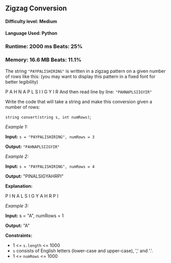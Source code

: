 ## Zigzag Conversion

#### **Difficulty level:** Medium

#### **Language Used:** Python

### Runtime: 2000 ms **Beats: 25%**
### Memory: 16.6 MB **Beats: 11.1%**

The string `"PAYPALISHIRING"` is written in a zigzag pattern on a given number of rows like this: (you may want to display this pattern in a fixed font for better legibility)

P   A   H   N
A P L S I I G
Y   I   R
And then read line by line: `"PAHNAPLSIIGYIR"`

Write the code that will take a string and make this conversion given a number of rows:

`string convert(string s, int numRows)`;

*Example 1:*

**Input:** `s = "PAYPALISHIRING", numRows = 3`

**Output:** `"PAHNAPLSIIGYIR"`

*Example 2:*

**Input:** `s = "PAYPALISHIRING", numRows = 4`

**Output:** "PINALSIGYAHRPI"

**Explanation:**

P     I    N
A   L S  I G
Y A   H R
P     I

*Example 3:*

**Input:** s = "A", numRows = 1

**Output:** "A"

**Constraints:**

- 1 <= `s.length` <= 1000
- `s` consists of English letters (lower-case and upper-case), ',' and '.'.
- 1 <= `numRows` <= 1000
